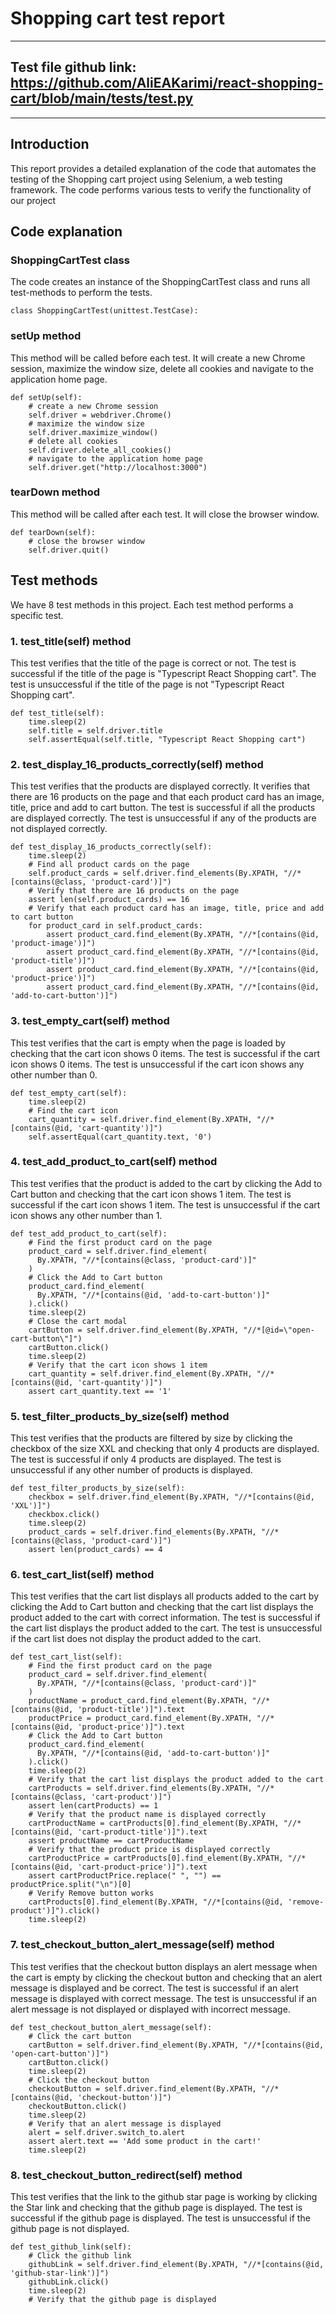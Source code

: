# Shopping cart test report

---

## Test file github link: https://github.com/AliEAKarimi/react-shopping-cart/blob/main/tests/test.py

---

## Introduction

This report provides a detailed explanation of the code that automates the testing of the Shopping cart project using Selenium, a web testing framework. The code performs various tests to verify the functionality of our project

## Code explanation

### ShoppingCartTest class

The code creates an instance of the ShoppingCartTest class and runs all test-methods to perform the
tests.

```
class ShoppingCartTest(unittest.TestCase):
```

### setUp method

This method will be called before each test. It will create a new Chrome session, maximize the window size, delete all cookies and navigate to the application home page.

```
def setUp(self):
    # create a new Chrome session
    self.driver = webdriver.Chrome()
    # maximize the window size
    self.driver.maximize_window()
    # delete all cookies
    self.driver.delete_all_cookies()
    # navigate to the application home page
    self.driver.get("http://localhost:3000")
```

### tearDown method

This method will be called after each test. It will close the browser window.

```
def tearDown(self):
    # close the browser window
    self.driver.quit()
```

## Test methods

We have 8 test methods in this project. Each test method performs a specific test.

### 1. test_title(self) method

This test verifies that the title of the page is correct or not. The test is successful if the title of the page is "Typescript React Shopping cart". The test is unsuccessful if the title of the page is not "Typescript React Shopping cart".

```
def test_title(self):
    time.sleep(2)
    self.title = self.driver.title
    self.assertEqual(self.title, "Typescript React Shopping cart")
```

### 2. test_display_16_products_correctly(self) method

This test verifies that the products are displayed correctly. It verifies that there are 16 products on the page and that each product card has an image, title, price and add to cart button. The test is successful if all the products are displayed correctly. The test is unsuccessful if any of the products are not displayed correctly.

```
def test_display_16_products_correctly(self):
    time.sleep(2)
    # Find all product cards on the page
    self.product_cards = self.driver.find_elements(By.XPATH, "//*[contains(@class, 'product-card')]")
    # Verify that there are 16 products on the page
    assert len(self.product_cards) == 16
    # Verify that each product card has an image, title, price and add to cart button
    for product_card in self.product_cards:
        assert product_card.find_element(By.XPATH, "//*[contains(@id, 'product-image')]")
        assert product_card.find_element(By.XPATH, "//*[contains(@id, 'product-title')]")
        assert product_card.find_element(By.XPATH, "//*[contains(@id, 'product-price')]")
        assert product_card.find_element(By.XPATH, "//*[contains(@id, 'add-to-cart-button')]")
```

### 3. test_empty_cart(self) method

This test verifies that the cart is empty when the page is loaded by checking that the cart icon shows 0 items. The test is successful if the cart icon shows 0 items. The test is unsuccessful if the cart icon shows any other number than 0.

```
def test_empty_cart(self):
    time.sleep(2)
    # Find the cart icon
    cart_quantity = self.driver.find_element(By.XPATH, "//*[contains(@id, 'cart-quantity')]")
    self.assertEqual(cart_quantity.text, '0')
```

### 4. test_add_product_to_cart(self) method

This test verifies that the product is added to the cart by clicking the Add to Cart button and checking that the cart icon shows 1 item. The test is successful if the cart icon shows 1 item. The test is unsuccessful if the cart icon shows any other number than 1.

```
def test_add_product_to_cart(self):
    # Find the first product card on the page
    product_card = self.driver.find_element(
      By.XPATH, "//*[contains(@class, 'product-card')]"
    )
    # Click the Add to Cart button
    product_card.find_element(
      By.XPATH, "//*[contains(@id, 'add-to-cart-button')]"
    ).click()
    time.sleep(2)
    # Close the cart modal
    cartButton = self.driver.find_element(By.XPATH, "//*[@id=\"open-cart-button\"]")
    cartButton.click()
    time.sleep(2)
    # Verify that the cart icon shows 1 item
    cart_quantity = self.driver.find_element(By.XPATH, "//*[contains(@id, 'cart-quantity')]")
    assert cart_quantity.text == '1'
```

### 5. test_filter_products_by_size(self) method

This test verifies that the products are filtered by size by clicking the checkbox of the size XXL and checking that only 4 products are displayed. The test is successful if only 4 products are displayed. The test is unsuccessful if any other number of products is displayed.

```
def test_filter_products_by_size(self):
    checkbox = self.driver.find_element(By.XPATH, "//*[contains(@id, 'XXL')]")
    checkbox.click()
    time.sleep(2)
    product_cards = self.driver.find_elements(By.XPATH, "//*[contains(@class, 'product-card')]")
    assert len(product_cards) == 4
```

### 6. test_cart_list(self) method

This test verifies that the cart list displays all products added to the cart by clicking the Add to Cart button and checking that the cart list displays the product added to the cart with correct information. The test is successful if the cart list displays the product added to the cart. The test is unsuccessful if the cart list does not display the product added to the cart.

```
def test_cart_list(self):
    # Find the first product card on the page
    product_card = self.driver.find_element(
      By.XPATH, "//*[contains(@class, 'product-card')]"
    )
    productName = product_card.find_element(By.XPATH, "//*[contains(@id, 'product-title')]").text
    productPrice = product_card.find_element(By.XPATH, "//*[contains(@id, 'product-price')]").text
    # Click the Add to Cart button
    product_card.find_element(
      By.XPATH, "//*[contains(@id, 'add-to-cart-button')]"
    ).click()
    time.sleep(2)
    # Verify that the cart list displays the product added to the cart
    cartProducts = self.driver.find_elements(By.XPATH, "//*[contains(@class, 'cart-product')]")
    assert len(cartProducts) == 1
    # Verify that the product name is displayed correctly
    cartProductName = cartProducts[0].find_element(By.XPATH, "//*[contains(@id, 'cart-product-title')]").text
    assert productName == cartProductName
    # Verify that the product price is displayed correctly
    cartProductPrice = cartProducts[0].find_element(By.XPATH, "//*[contains(@id, 'cart-product-price')]").text
    assert cartProductPrice.replace(" ", "") == productPrice.split("\n")[0]
    # Verify Remove button works
    cartProducts[0].find_element(By.XPATH, "//*[contains(@id, 'remove-product')]").click()
    time.sleep(2)
```

### 7. test_checkout_button_alert_message(self) method

This test verifies that the checkout button displays an alert message when the cart is empty by clicking the checkout button and checking that an alert message is displayed and be correct. The test is successful if an alert message is displayed with correct message. The test is unsuccessful if an alert message is not displayed or displayed with incorrect message.

```
def test_checkout_button_alert_message(self):
    # Click the cart button
    cartButton = self.driver.find_element(By.XPATH, "//*[contains(@id, 'open-cart-button')]")
    cartButton.click()
    time.sleep(2)
    # Click the checkout button
    checkoutButton = self.driver.find_element(By.XPATH, "//*[contains(@id, 'checkout-button')]")
    checkoutButton.click()
    time.sleep(2)
    # Verify that an alert message is displayed
    alert = self.driver.switch_to.alert
    assert alert.text == 'Add some product in the cart!'
    time.sleep(2)
```

### 8. test_checkout_button_redirect(self) method

This test verifies that the link to the github star page is working by clicking the Star link and checking that the github page is displayed. The test is successful if the github page is displayed. The test is unsuccessful if the github page is not displayed.

```
def test_github_link(self):
    # Click the github link
    githubLink = self.driver.find_element(By.XPATH, "//*[contains(@id, 'github-star-link')]")
    githubLink.click()
    time.sleep(2)
    # Verify that the github page is displayed
```
